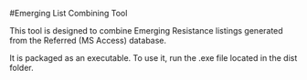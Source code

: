 #Emerging List Combining Tool


This tool is designed to combine Emerging Resistance listings generated from the Referred (MS Access) database.

It is packaged as an executable. To use it, run the .exe file located in the dist folder.
